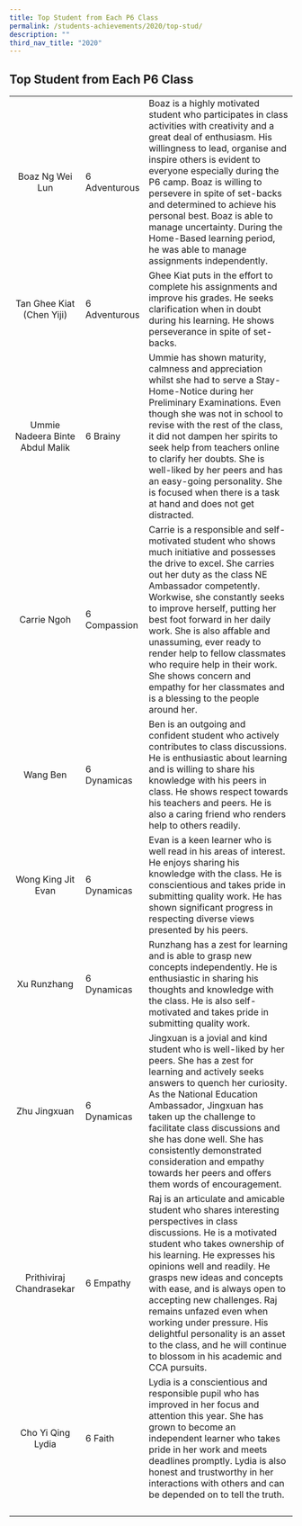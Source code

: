 ```yaml
---
title: Top Student from Each P6 Class
permalink: /students-achievements/2020/top-stud/
description: ""
third_nav_title: "2020"
---
```

## Top Student from Each P6 Class

|   |   |   |
|:-:|---|---|
|Boaz Ng Wei Lun   | 6 Adventurous  | Boaz is a highly motivated student who participates in class activities with creativity and a great deal of enthusiasm. His willingness to lead, organise and inspire others is evident to everyone especially during the P6 camp. Boaz is willing to persevere in spite of set-backs and determined to achieve his personal best. Boaz is able to manage uncertainty. During the Home-Based learning period, he was able to manage assignments independently.  |
| Tan Ghee Kiat (Chen Yiji)  | 6 Adventurous  | Ghee Kiat puts in the effort to complete his assignments and improve his grades. He seeks clarification when in doubt during his learning. He shows perseverance in spite of set-backs.  |
| Ummie Nadeera Binte Abdul Malik  | 6 Brainy  | Ummie has shown maturity, calmness and appreciation whilst she had to serve a Stay-Home-Notice during her Preliminary Examinations. Even though she was not in school to revise with the rest of the class, it did not dampen her spirits to seek help from teachers online to clarify her doubts. She is well-liked by her peers and has an easy-going personality. She is focused when there is a task at hand and does not get distracted.  |
| Carrie Ngoh  | 6 Compassion  | Carrie is a responsible and self-motivated student who shows much initiative and possesses the drive to excel. She carries out her duty as the class NE Ambassador competently. Workwise, she constantly seeks to improve herself, putting her best foot forward in her daily work. She is also affable and unassuming, ever ready to render help to fellow classmates who require help in their work. She shows concern and empathy for her classmates and is a blessing to the people around her.  |
| Wang Ben  | 6 Dynamicas  |Ben is an outgoing and confident student who actively contributes to class discussions. He is enthusiastic about learning and is willing to share his knowledge with his peers in class. He shows respect towards his teachers and peers. He is also a caring friend who renders help to others readily.   |
|Wong King Jit Evan   | 6 Dynamicas  | Evan is a keen learner who is well read in his areas of interest. He enjoys sharing his knowledge with the class. He is conscientious and takes pride in submitting quality work. He has shown significant progress in respecting diverse views presented by his peers.  |
| Xu Runzhang  | 6 Dynamicas  | Runzhang has a zest for learning and is able to grasp new concepts independently. He is enthusiastic in sharing his thoughts and knowledge with the class. He is also self-motivated and takes pride in submitting quality work.  |
| Zhu Jingxuan  | 6 Dynamicas  | Jingxuan is a jovial and kind student who is well-liked by her peers. She has a zest for learning and actively seeks answers to quench her curiosity. As the National Education Ambassador, Jingxuan has taken up the challenge to facilitate class discussions and she has done well. She has consistently demonstrated consideration and empathy towards her peers and offers them words of encouragement.  |
| Prithiviraj Chandrasekar  | 6 Empathy  | Raj is an articulate and amicable student who shares interesting perspectives in class discussions. He is a motivated student who takes ownership of his learning. He expresses his opinions well and readily. He grasps new ideas and concepts with ease, and is always open to accepting new challenges. Raj remains unfazed even when working under pressure. His delightful personality is an asset to the class, and he will continue to blossom in his academic and CCA pursuits.  |
| Cho Yi Qing Lydia  |  6 Faith | Lydia is a conscientious and responsible pupil who has improved in her focus and attention this year. She has grown to become an independent learner who takes pride in her work and meets deadlines promptly. Lydia is also honest and trustworthy in her interactions with others and can be depended on to tell the truth.  |
|   |   |   |
|   |   |   |
|   |   |   |
|   |   |   |
